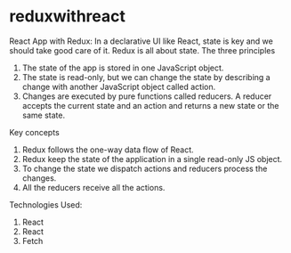 # reduxwithreact

React App with Redux:
In a declarative UI like React, state is key and we should take good care of it. Redux is all about state. 
The three principles
1.	The state of the app is stored in one JavaScript object.
2.	The state is read-only, but we can change the state by describing a change with another JavaScript object called action.
3.	Changes are executed by pure functions called reducers. A reducer accepts the current state and an action and returns a new state or the same state.

Key concepts
1.	Redux follows the one-way data flow of React.
2.	Redux keep the state of the application in a single read-only JS object.
3.	To change the state we dispatch actions and reducers process the changes.
4.	All the reducers receive all the actions.

Technologies Used:
1. React
2. React
3. Fetch
